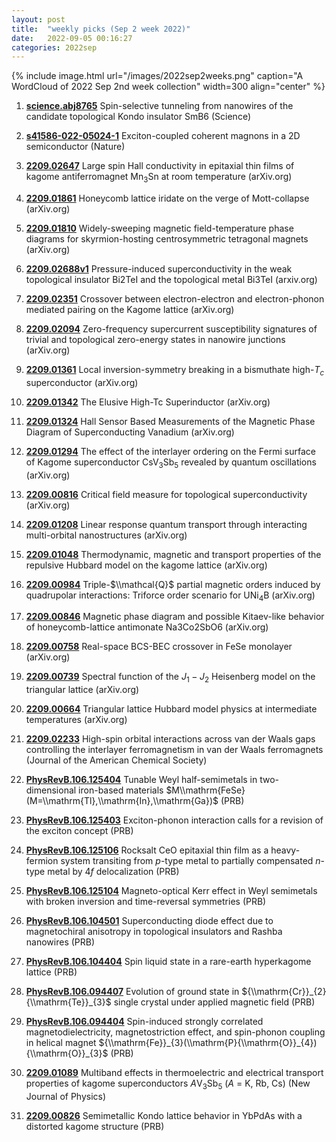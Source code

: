 ```yaml
---
layout: post
title:  "weekly picks (Sep 2 week 2022)"
date:   2022-09-05 00:16:27
categories: 2022sep
---
```


{% include image.html url="/images/2022sep2weeks.png" caption="A WordCloud of 2022 Sep 2nd week collection" width=300 align="center" %}


1. **[science.abj8765](https://www.science.org/doi/abs/10.1126/science.abj8765)** Spin-selective tunneling from nanowires of the candidate topological Kondo insulator SmB6 (Science)

1. **[s41586-022-05024-1](https://www.nature.com/articles/s41586-022-05024-1)** Exciton-coupled coherent magnons in a 2D semiconductor (Nature)



1. **[2209.02647](http://arxiv.org/abs/2209.02647)** Large spin Hall conductivity in epitaxial thin films of kagome antiferromagnet Mn$_3$Sn at room temperature (arXiv.org)

1. **[2209.01861](http://arxiv.org/abs/2209.01861)** Honeycomb lattice iridate on the verge of Mott-collapse (arXiv.org)

1. **[2209.01810](http://arxiv.org/abs/2209.01810)** Widely-sweeping magnetic field-temperature phase diagrams for skyrmion-hosting centrosymmetric tetragonal magnets (arXiv.org)

1. **[2209.02688v1](https://arxiv.org/abs/2209.02688v1)** Pressure-induced superconductivity in the weak topological insulator Bi2TeI and the topological metal Bi3TeI (arxiv.org)

1. **[2209.02351](http://arxiv.org/abs/2209.02351)** Crossover between electron-electron and electron-phonon mediated pairing on the Kagome lattice (arXiv.org)

1. **[2209.02094](http://arxiv.org/abs/2209.02094)** Zero-frequency supercurrent susceptibility signatures of trivial and topological zero-energy states in nanowire junctions (arXiv.org)

1. **[2209.01361](http://arxiv.org/abs/2209.01361)** Local inversion-symmetry breaking in a bismuthate high-$T_c$ superconductor (arXiv.org)

1. **[2209.01342](http://arxiv.org/abs/2209.01342)** The Elusive High-Tc Superinductor (arXiv.org)

1. **[2209.01324](http://arxiv.org/abs/2209.01324)** Hall Sensor Based Measurements of the Magnetic Phase Diagram of Superconducting Vanadium (arXiv.org)

1. **[2209.01294](http://arxiv.org/abs/2209.01294)** The effect of the interlayer ordering on the Fermi surface of Kagome superconductor CsV$_3$Sb$_5$ revealed by quantum oscillations (arXiv.org)

1. **[2209.00816](http://arxiv.org/abs/2209.00816)** Critical field measure for topological superconductivity (arXiv.org)

1. **[2209.01208](http://arxiv.org/abs/2209.01208)** Linear response quantum transport through interacting multi-orbital nanostructures (arXiv.org)

1. **[2209.01048](http://arxiv.org/abs/2209.01048)** Thermodynamic, magnetic and transport properties of the repulsive Hubbard model on the kagome lattice (arXiv.org)

1. **[2209.00984](http://arxiv.org/abs/2209.00984)** Triple-$\\mathcal{Q}$ partial magnetic orders induced by quadrupolar interactions: Triforce order scenario for UNi$_4$B (arXiv.org)

1. **[2209.00846](http://arxiv.org/abs/2209.00846)** Magnetic phase diagram and possible Kitaev-like behavior of honeycomb-lattice antimonate Na3Co2SbO6 (arXiv.org)

1. **[2209.00758](http://arxiv.org/abs/2209.00758)** Real-space BCS-BEC crossover in FeSe monolayer (arXiv.org)

1. **[2209.00739](http://arxiv.org/abs/2209.00739)** Spectral function of the $J_1-J_2$ Heisenberg model on the triangular lattice (arXiv.org)

1. **[2209.00664](http://arxiv.org/abs/2209.00664)** Triangular lattice Hubbard model physics at intermediate temperatures (arXiv.org)

1. **[2209.02233](http://arxiv.org/abs/2209.02233)** High-spin orbital interactions across van der Waals gaps controlling the interlayer ferromagnetism in van der Waals ferromagnets (Journal of the American Chemical Society)

1. **[PhysRevB.106.125404](https://link.aps.org/doi/10.1103/PhysRevB.106.125404)** Tunable Weyl half-semimetals in two-dimensional iron-based materials $M\\mathrm{FeSe} (M=\\mathrm{Tl},\\mathrm{In},\\mathrm{Ga})$ (PRB)

1. **[PhysRevB.106.125403](https://link.aps.org/doi/10.1103/PhysRevB.106.125403)** Exciton-phonon interaction calls for a revision of the exciton concept (PRB)

1. **[PhysRevB.106.125106](https://link.aps.org/doi/10.1103/PhysRevB.106.125106)** Rocksalt CeO epitaxial thin film as a heavy-fermion system transiting from $p$-type metal to partially compensated $n$-type metal by $4f$ delocalization (PRB)

1. **[PhysRevB.106.125104](https://link.aps.org/doi/10.1103/PhysRevB.106.125104)** Magneto-optical Kerr effect in Weyl semimetals with broken inversion and time-reversal symmetries (PRB)

1. **[PhysRevB.106.104501](https://link.aps.org/doi/10.1103/PhysRevB.106.104501)** Superconducting diode effect due to magnetochiral anisotropy in topological insulators and Rashba nanowires (PRB)

1. **[PhysRevB.106.104404](https://link.aps.org/doi/10.1103/PhysRevB.106.104404)** Spin liquid state in a rare-earth hyperkagome lattice (PRB)

1. **[PhysRevB.106.094407](https://link.aps.org/doi/10.1103/PhysRevB.106.094407)** Evolution of ground state in ${\\mathrm{Cr}}_{2}{\\mathrm{Te}}_{3}$ single crystal under applied magnetic field (PRB)

1. **[PhysRevB.106.094404](https://link.aps.org/doi/10.1103/PhysRevB.106.094404)** Spin-induced strongly correlated magnetodielectricity, magnetostriction effect, and spin-phonon coupling in helical magnet ${\\mathrm{Fe}}_{3}(\\mathrm{P}{\\mathrm{O}}_{4}){\\mathrm{O}}_{3}$ (PRB)

1. **[2209.01089](http://arxiv.org/abs/2209.01089)** Multiband effects in thermoelectric and electrical transport properties of kagome superconductors $A$V$_3$Sb$_5$ ($A$ = K, Rb, Cs) (New Journal of Physics)

1. **[2209.00826](http://arxiv.org/abs/2209.00826)** Semimetallic Kondo lattice behavior in YbPdAs with a distorted kagome structure (PRB)
